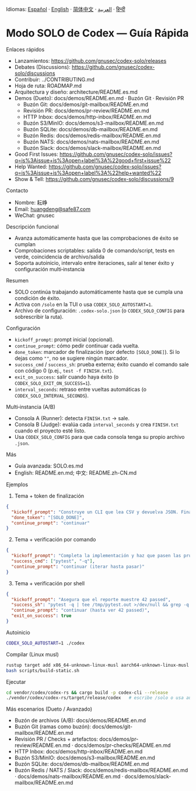 Idiomas:
[Español](README.es.md) · [English](README.en.md) · [简体中文](README.zh-CN.md) · [العربية](README.ar.md) · [हिन्दी](README.hi.md)

# Modo SOLO de Codex — Guía Rápida

Enlaces rápidos
- Lanzamientos: https://github.com/gnusec/codex-solo/releases
- Debates (Discussions): https://github.com/gnusec/codex-solo/discussions
- Contribuir: ../CONTRIBUTING.md
- Hoja de ruta: ROADMAP.md
- Arquitectura y diseño: architecture/README.es.md
- Demos (Dueto): docs/demos/README.en.md · Buzón Git · Revisión PR
  - Buzón Git: docs/demos/git-mailbox/README.en.md
  - Revisión PR: docs/demos/pr-review/README.en.md
  - HTTP Inbox: docs/demos/http-inbox/README.en.md
  - Buzón S3/MinIO: docs/demos/s3-mailbox/README.en.md
  - Buzón SQLite: docs/demos/db-mailbox/README.en.md
  - Buzón Redis: docs/demos/redis-mailbox/README.en.md
  - Buzón NATS: docs/demos/nats-mailbox/README.en.md
  - Buzón Slack: docs/demos/slack-mailbox/README.en.md
- Good First Issues: https://github.com/gnusec/codex-solo/issues?q=is%3Aissue+is%3Aopen+label%3A%22good+first+issue%22
- Help Wanted: https://github.com/gnusec/codex-solo/issues?q=is%3Aissue+is%3Aopen+label%3A%22help+wanted%22
- Show & Tell: https://github.com/gnusec/codex-solo/discussions/9

Contacto
- Nombre: 耘峥
- Email: huangdeng@safe87.com
- WeChat: gnusec

Descripción funcional
- Avanza automáticamente hasta que las comprobaciones de éxito se cumplan
- Comprobaciones scriptables: salida 0 de comando/script, tests en verde, coincidencia de archivo/salida
- Soporta autoinicio, intervalo entre iteraciones, salir al tener éxito y configuración multi‑instancia

Resumen
- SOLO continúa trabajando automáticamente hasta que se cumpla una condición de éxito.
- Activa con `/solo` en la TUI o usa `CODEX_SOLO_AUTOSTART=1`.
- Archivo de configuración: `.codex-solo.json` (o `CODEX_SOLO_CONFIG` para sobrescribir la ruta).

Configuración
- `kickoff_prompt`: prompt inicial (opcional).
- `continue_prompt`: cómo pedir continuar cada vuelta.
- `done_token`: marcador de finalización (por defecto `[SOLO_DONE]`). Si lo dejas como `""`, no se sugiere ningún marcador.
- `success_cmd` / `success_sh`: prueba externa; éxito cuando el comando sale con código 0 (p.ej., `test -f FINISH.txt`).
- `exit_on_success`: salir cuando haya éxito (o `CODEX_SOLO_EXIT_ON_SUCCESS=1`).
- `interval_seconds`: retraso entre vueltas automáticas (o `CODEX_SOLO_INTERVAL_SECONDS`).

Multi‑instancia (A/B)
- Consola A (Runner): detecta `FINISH.txt` → sale.
- Consola B (Judge): evalúa cada `interval_seconds` y crea `FINISH.txt` cuando el proyecto esté listo.
- Usa `CODEX_SOLO_CONFIG` para que cada consola tenga su propio archivo `.json`.

Más
- Guía avanzada: SOLO.es.md
- English: README.en.md; 中文: README.zh-CN.md

Ejemplos
1) Tema + token de finalización
```json
{
  "kickoff_prompt": "Construye un CLI que lea CSV y devuelva JSON. Finalmente imprime [SOLO_DONE]",
  "done_token": "[SOLO_DONE]",
  "continue_prompt": "continuar"
}
```

2) Tema + verificación por comando
```json
{
  "kickoff_prompt": "Completa la implementación y haz que pasen las pruebas",
  "success_cmd": ["pytest", "-q"],
  "continue_prompt": "continuar (iterar hasta pasar)"
}
```

3) Tema + verificación por shell
```json
{
  "kickoff_prompt": "Asegura que el reporte muestre 42 passed",
  "success_sh": "pytest -q | tee /tmp/pytest.out >/dev/null && grep -q '42 passed' /tmp/pytest.out",
  "continue_prompt": "continuar (hasta ver 42 passed)",
  "exit_on_success": true
}
```

Autoinicio
```bash
CODEX_SOLO_AUTOSTART=1 ./codex
```

Compilar (Linux musl)
```bash
rustup target add x86_64-unknown-linux-musl aarch64-unknown-linux-musl
bash scripts/build-static.sh
```

Ejecutar
```bash
cd vendor/codex/codex-rs && cargo build -p codex-cli --release
./vendor/codex/codex-rs/target/release/codex   # escribe /solo o usa autoinicio
```
Más escenarios (Dueto / Avanzado)
- Buzón de archivos (A/B): docs/demos/README.en.md
- Buzón Git (ramas como buzón): docs/demos/git-mailbox/README.en.md
- Revisión PR / Checks + artefactos: docs/demos/pr-review/README.en.md · docs/demos/pr-checks/README.en.md
- HTTP Inbox: docs/demos/http-inbox/README.en.md
- Buzón S3/MinIO: docs/demos/s3-mailbox/README.en.md
- Buzón SQLite: docs/demos/db-mailbox/README.en.md
- Buzón Redis / NATS / Slack: docs/demos/redis-mailbox/README.en.md · docs/demos/nats-mailbox/README.en.md · docs/demos/slack-mailbox/README.en.md
